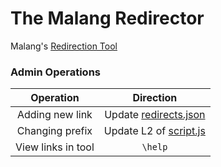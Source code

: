 # The Malang Redirector

Malang's [Redirection Tool](https://malang-bvp.github.io/go/help)

### Admin Operations

|Operation|Direction|
|:--:|:--:|
| Adding new link | Update [redirects.json](redirects.json) |
|Changing prefix| Update L2 of [script.js](script.js)|
|View links in tool|`\help`|